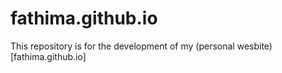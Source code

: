 # fathima.github.io
This repository is for the development of my (personal wesbite) [fathima.github.io]
